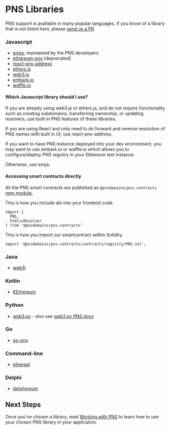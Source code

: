 # PNS Libraries

PNS support is available in many popular languages. If you know of a library that is not listed here, please [send us a PR](https://github.com/pnsdomains/pns/compare).

### Javascript

* [ensjs](https://www.npmjs.com/package/@pnsdomains/ensjs), maintained by the PNS developers
* [ethereum-pns](https://www.npmjs.com/package/ethereum-pns) \(deprecated\)
* [react-pns-address](https://github.com/pnsdomains/react-pns-address)
* [ethers.js](https://github.com/ethers-io/ethers.js)
* [web3.js](https://web3js.readthedocs.io/en/1.0/web3-eth-pns.html)
* [embark.io](https://framework.embarklabs.io/docs/naming_configuration.html)
* [waffle.io](https://ethereum-waffle.readthedocs.io/en/latest/pns.html)

#### Which Javascript library should I use?

If you are already using web3.js or ethers.js, and do not require functionality such as creating subdomains, transferring ownership, or updating resolvers, use built in PNS features of these libraries.

If you are using React and only need to do forward and reverse resolution of PNS names with built in UI, use react-pns-address.

If you want to have PNS instance deployed into your dev environment, you may want to use embark.io or waffle.io which allows you to configure/deploy PNS registry in your Ethereum test instance.

Otherwise, use ensjs.

#### Accessing smart contracts directly

All the PNS smart contracts are published as `@pnsdomains/pns-contracts` [npm module.](https://github.com/pnsdomains/pns-contracts)

This is how you include abi into your frontend code.

```text
import {
  PNS,
  PublicResolver
} from '@pnsdomains/pns-contracts'`
```

This is how you import our smartcontract within Solidity.

```text
import '@pnsdomains/pns-contracts/contracts/registry/PNS.sol';
```

### Java

* [web3j](https://github.com/web3j/web3j)

### Kotlin

* [KEthereum](https://github.com/komputing/KEthereum/tree/master/pns)

### Python

* [web3.py](https://github.com/ethereum/web3.py) - also see [web3.py PNS docs](https://web3py.readthedocs.io/en/stable/ens_overview.html)

### Go

* [go-pns](https://github.com/wealdtech/go-pns)

### Command-line

* [ethereal](https://github.com/wealdtech/ethereal)

### Delphi

* [delphereum](https://github.com/svanas/delphereum)

## Next Steps

Once you've chosen a library, read [Working with PNS](working-with-pns.md) to learn how to use your chosen PNS library in your application.

